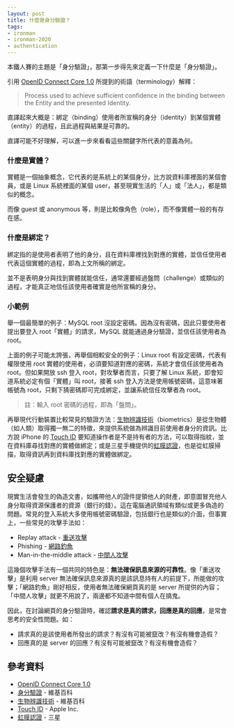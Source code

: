 ```yaml
---
layout: post
title: 什麼是身分驗證？
tags:
- ironman
- ironman-2020
- authentication
---
```


本鐵人賽的主題是「身分驗證」，那第一步得先來定義一下什麼是「身分驗證」。

引用 [OpenID Connect Core 1.0][] 所提到的術語（terminology）解釋：

> Process used to achieve sufficient confidence in the binding between the Entity and the presented Identity.

直譯起來大概是：綁定（binding）使用者所宣稱的身分（identity）到某個實體（entity）的過程，且此過程與結果是可靠的。

直譯可能不好理解，可以進一步來看看這些關鍵字所代表的意義為何。

### 什麼是實體？

實體是一個抽象概念，它代表的是系統上的某個身分，比方說資料庫裡面的某個會員，或是 Linux 系統裡面的某個 user，甚至現實生活的「人」或「法人」，都是類似的概念。

而像 guest 或 anonymous 等，則是比較像角色（role），而不像實體一般的有存在感。

### 什麼是綁定？

綁定指的是使用者表明了他的身分，且在資料庫裡找到對應的實體，並信任使用者代表這個實體的過程，即為上文所稱的綁定。

並不是表明身分與找到實體就能信任，通常還要經過盤問（challenge）或類似的過程，才能真正地信任該使用者確實是他所宣稱的身分。

### 小範例

舉一個最簡單的例子：MySQL root 沒設定密碼。因為沒有密碼，因此只要使用者提出要登入 root「實體」的請求，MySQL 就能通過身分驗證，並信任該使用者為 root。

上面的例子可能太誇張，再舉個相較安全的例子：Linux root 有設定密碼，代表有權限使用 root 實體的使用者，必須要知道對應的密碼，系統才會信任該使用者為 root。但如果開放 ssh 登入 root，對攻擊者而言，只要了解 Linux 系統，即會知道系統必定有個「實體」叫 root，接著 ssh 登入方法是使用帳號密碼，這意味著帳號為 root，只剩下猜密碼即可完成綁定，並讓系統信任攻擊者為 root。

> 註：輸入 root 密碼的過程，即為「盤問」。

再舉現代行動裝置比較常見的驗證方法：[生物辨識技術][]（biometrics）是從生物體（如人類）取得獨一無二的特徵，來提供系統做為辨識目前使用者身分的資訊。比方說 iPhone 的 [Touch ID][] 要知道操作者是不是持有者的方法，可以取得指紋，並在資料庫尋找對應的實體做綁定；或是三星手機提供的[虹膜認證][]，也是從虹膜掃描，取得資訊再到資料庫找對應的實體做綁定。

## 安全疑慮

現實生活會發生的偽造文書，如攜帶他人的證件提領他人的財產，即意圖冒充他人身分取得資源保護者的資源（銀行的錢）。這在電腦通訊領域有類似或更多偽造的問題。常見的登入系統大多使用帳號密碼驗證，包括銀行也是類似的介面，但事實上，一些常見的攻擊手法如：

* Replay attack - [重送攻擊](https://zh.wikipedia.org/wiki/%E9%87%8D%E6%94%BE%E6%94%BB%E5%87%BB)
* Phishing - [網路釣魚](https://zh.wikipedia.org/wiki/%E9%92%93%E9%B1%BC%E5%BC%8F%E6%94%BB%E5%87%BB)
* Man-in-the-middle attack - [中間人攻擊](https://zh.wikipedia.org/wiki/%E4%B8%AD%E9%97%B4%E4%BA%BA%E6%94%BB%E5%87%BB)

這幾個攻擊手法有一個共同的特色是：**無法確保訊息來源的可靠性**。像「重送攻擊」是利用 server 無法確保訊息來源真的是該訊息持有人的前提下，所能做的攻擊；「網路釣魚」剛好相反，使用者無法確保網頁真的是 server 所提供的內容；「中間人攻擊」就更不用說了，兩邊都不知道中間有個人在搞鬼。

因此，在討論網頁的身分驗證時，確認**請求是真的請求，回應是真的回應**，是常會思考的安全性問題。如：

* 請求真的是該使用者所發出的請求？有沒有可能被竄改？有沒有機會造假？
* 回應真的是 server 的回應？有沒有可能被竄改？有沒有機會造假？

## 參考資料

* [OpenID Connect Core 1.0][]
* [身分驗證](https://en.wikipedia.org/wiki/Authentication) - 維基百科
* [生物辨識技術][] - 維基百科
* [Touch ID][] - Apple Inc.
* [虹膜認證][] - 三星

[OpenID Connect Core 1.0]: https://openid.net/specs/openid-connect-core-1_0.html
[生物辨識技術]: https://en.wikipedia.org/wiki/Biometrics
[Touch ID]: https://support.apple.com/zh-tw/HT201371
[虹膜認證]: https://www.samsung.com/tw/support/mobile-devices/what-is-the-basic-operation-of-iris-identification/
